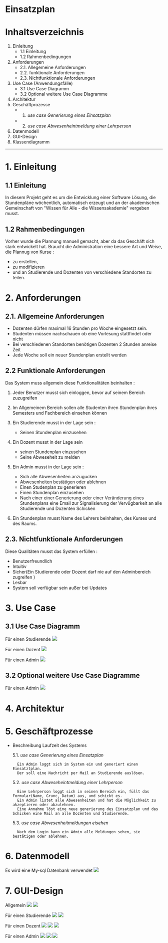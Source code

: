 # Einsatzplan

# Inhaltsverzeichnis

1. Einleitung
    - 1.1 Einleitung
    - 1.2 Rahmenbedingungen
2. Anforderungen
    - 2.1. Allegemeine Anforderungen
    - 2.2. funktionale Anforderungen
    - 2.3. Nichtfunktionale Anforderungen
3. Use Case (Anwendungsfälle)
    - 3.1 Use Case Diagramm
    - 3.2 Optional weitere Use Case Diagramme
4. Architektur
5. Geschäftprozesse
    - 1. _use case Generierung eines Einsatzplan_
    - 2. _use case Abwesenheintmeldung einer Lehrperson_
6. Datenmodell
7. GUI-Design
8. Klassendiagramm

***

# 1. Einleitung

## 1.1 Einleitung

In diesem Projekt geht es um die Entwicklung einer Software Lösung, die Stundenpläne wöchentlich, automatisch erzeugt und an der akademischen Gemeinschaft von "Wissen für Alle - die Wissensakademie" vergeben musst.

## 1.2 Rahmenbedingungen

Vorher wurde die Plannung manuell gemacht, aber da das Geschäft sich stark entwickelt hat. Braucht die Administration eine bessere Art und Weise, die Plannug von Kurse :
 - zu erstellen, 
 - zu modifizieren 
 - und an Studierende und Dozenten von verschiedene Standorten zu teilen.

# 2. Anforderungen

## 2.1. Allgemeine Anforderungen

- Dozenten dürfen maximal 16 Stunden pro Woche eingesetzt sein. 
- Studenten müssen nachschauen ob eine Vorlesung stattfindet oder nicht
- Bei verschiedenen Standorten benötigen Dozenten 2 Stunden anreise Zeit
- Jede Woche soll ein neuer Stundenplan erstellt werden

## 2.2 Funktionale Anforderungen

Das System muss allgemein diese Funktionalitäten beinhalten :

 1. Jeder Benutzer musst sich einloggen, bevor auf seinem Bereich zuzugreifen

 2. Im Allgemeinem Bereich sollen alle Studenten ihren Stundenplan ihres Semesters und Fachbereich einsehen können
 
 3. Ein Studierende musst in der Lage sein :
    - Seinen Stundenplan einzusehen
    
 4. Ein Dozent musst in der Lage sein 
    - seinen Stundenplan einzusehen
    - Seine Abweseheit zu melden
    
 5. Ein Admin musst in der Lage sein :
    - Sich alle Abwesenheiten anzugucken
    - Abwesenheiten bestätigen oder ablehnen
    - Einen Studenplan zu generieren
    - Einen Stundenplan einzusehen
    - Nach einer einer Generierung oder einer Veränderung eines Stundenplans eine Email zur Signalisierung der Vervügbarkeit an alle Studierende und Dozenten Schicken

 6. Ein Stundenplan musst Name des Lehrers beinhalten, des Kurses und des Raums.
    

##  2.3. Nichtfunktionale Anforderungen

Diese Qualitäten musst das System erfüllen :

 - Benutzerfreundlich
 - Intuitiv
 - Sicher(Ein Studierende oder Dozent darf nie auf den Adminbereich zugreifen )
 - Lesbar
 - System soll verfügbar sein außer bei Updates

# 3. Use Case 

## 3.1 Use Case Diagramm

  Für einen Studierende
  ![](use-case-student.png)

  Für einen Dozent
  ![](use-case-dozent.png)

  Für einen Admin
  ![](use-case-admin.png)

## 3.2 Optional weitere Use Case Diagramme
    
  Für einen Admin
  ![](use-case-admin-option.png)
    

# 4. Architektur

# 5. Geschäftprozesse
  
- Beschreibung Laufzeit des Systems
    
   5.1. _use case Generierung eines Einsatzplan_
        
        Ein Admin loggt sich im System ein und generiert einen Einsatztplan.
        Der soll eine Nachricht per Mail an Studierende auslösen.

   5.2. _use case Abweseheintmeldung einer Lehrperson_
    
        Eine Lehrperson loggt sich in seinen Bereich ein, füllt das Formular(Name, Grunc, Datum) aus, und schickt es.
        Ein Admin listet alle Abwesenheiten und hat die Möglichkeit zu akzeptieren oder abzulehnen.
        Eine Annahme löst eine neue generierung des Einsatzplan und das Schicken eine Mail an alle Dozenten und Studierende.

   5.3. _use case Abwesenheitmeldungen eisehen_
        
        Nach dem Login kann ein Admin alle Meldungen sehen, sie bestätigen oder ablehnen.

# 6. Datenmodell

Es wird eine My-sql Datenbank verwendet
![](Datenbank.png)

# 7. GUI-Design

  Allgemein
  ![](1.png)
  ![](2.png)


  Für einen Studierende
  ![](3.png)
  ![](4.png)

  Für einen Dozent
  ![](5.png)
  ![](6.png)
  ![](7.png)

  Für einen Admin
  ![](8.png)
  ![](9.png)
  ![](10.png)